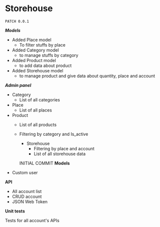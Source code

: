 # Storehouse
    PATCH 0.0.1
***Models***
- Added Place model
  - To filter stuffs by place
- Added Category model
  - to manage stuffs by category
- Added Product model
  - to add data about product
- Added Storehouse model
  - to manage product and give data about quantity, place and account

***Admin panel***
- Category
  - List of all categories
- Place
  - List of all places
- Product
  - List of all products
  - Filtering by category and Is_active
    - Storehouse
      - Filtering by place and account
      - List of all storehouse data


    INITIAL COMMIT
**Models**
- Custom user

**API**
- All account list
- CRUD account
- JSON Web Token

**Unit tests**

Tests for all account's APIs